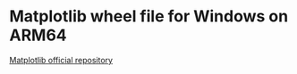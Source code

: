 # Matplotlib wheel file for Windows on ARM64

[Matplotlib official repository](https://github.com/matplotlib/matplotlib)